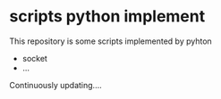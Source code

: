 # scripts python implement 

This repository is some scripts implemented by pyhton

 - socket
 - ...



Continuously updating....

